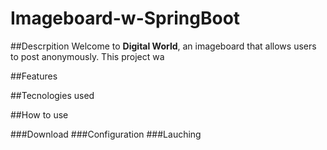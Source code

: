 # Imageboard-w-SpringBoot

##Descrpition
Welcome to **Digital World**, an imageboard that allows users to post anonymously. This project wa

##Features

##Tecnologies used

##How to use

###Download
###Configuration
###Lauching
